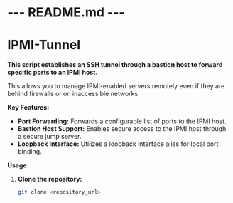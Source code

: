 # --- README.md ---

# IPMI-Tunnel

**This script establishes an SSH tunnel through a bastion host to forward specific ports to an IPMI host.** 

This allows you to manage IPMI-enabled servers remotely even if they are behind firewalls or on inaccessible networks.

**Key Features:**

* **Port Forwarding:** Forwards a configurable list of ports to the IPMI host.
* **Bastion Host Support:** Enables secure access to the IPMI host through a secure jump server.
* **Loopback Interface:** Utilizes a loopback interface alias for local port binding.

**Usage:**

1. **Clone the repository:**
   ```bash
   git clone <repository_url>
